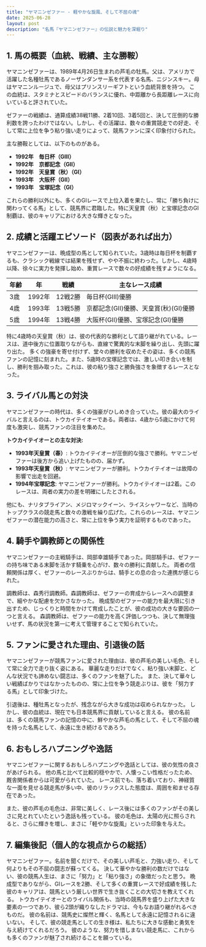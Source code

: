 ```yaml
---
title: "ヤマニンゼファー - 軽やかな旋風、そして不屈の魂"
date: 2025-06-28
layout: post
description: "名馬『ヤマニンゼファー』の伝説と魅力を深堀り"
---
```


## 1. 馬の概要（血統、戦績、主な勝鞍）

ヤマニンゼファーは、1989年4月26日生まれの芦毛の牡馬。父は、アメリカで活躍した名種牡馬であるノーザンダンサー系を代表する名馬、ニジンスキー。母はヤマニンルージュで、母父はプリンスリーギフトという血統背景を持つ。  この血統は、スタミナとスピードのバランスに優れ、中距離から長距離レースに向いていると評されていた。

ゼファーの戦績は、通算成績38戦11勝、2着10回、3着5回と、決して圧倒的な勝利数を誇ったわけではない。しかし、その活躍は、数々の重賞競走での好走、そして常に上位を争う粘り強い走りによって、競馬ファンに深く印象付けられた。

主な勝鞍としては、以下のものがある。

* **1992年　毎日杯（GIII）**
* **1992年　京都記念（GII）**  
* **1992年　天皇賞（秋）（GI）**
* **1993年　大阪杯（GII）**
* **1993年　宝塚記念（GI）**

これらの勝利以外にも、多くのGIレースで上位入着を果たし、常に「勝ち負けに関わってくる馬」として、競馬界に君臨した。特に天皇賞（秋）と宝塚記念のGI制覇は、彼のキャリアにおける大きな輝きとなった。


## 2. 成績と活躍エピソード（図表があれば出力）

ヤマニンゼファーは、晩成型の馬として知られていた。3歳時は毎日杯を制覇するも、クラシック戦線では結果を残せず、やや不振に終わった。しかし、4歳時以降、徐々に実力を発揮し始め、重賞レースで数々の好成績を残すようになる。

| 年齢 | 年 | 戦績 | 主なレース成績 |
|---|---|---|---|
| 3歳 | 1992年 | 12戦2勝 | 毎日杯(GIII)優勝 |
| 4歳 | 1993年 | 13戦5勝 | 京都記念(GII)優勝、天皇賞(秋)(GI)優勝 |
| 5歳 | 1994年 | 13戦4勝 | 大阪杯(GII)優勝、宝塚記念(GI)優勝 |


特に4歳時の天皇賞（秋）は、彼の代表的な勝利として語り継がれている。レースは、道中後方に位置取りながらも、直線で驚異的な末脚を繰り出し、先頭に躍り出た。  多くの強豪を寄せ付けず、堂々の勝利を収めたその姿は、多くの競馬ファンの記憶に刻まれた。また、5歳時の宝塚記念では、激しい叩き合いを制し、勝利を掴み取った。これは、彼の粘り強さと勝負強さを象徴するレースとなった。


## 3. ライバル馬との対決

ヤマニンゼファーの時代は、多くの強豪がひしめき合っていた。彼の最大のライバルと言えるのは、トウカイテイオーである。両者は、4歳から5歳にかけて何度も激突し、競馬ファンの注目を集めた。

**トウカイテイオーとの主な対決:**

* **1993年天皇賞（春）**:  トウカイテイオーが圧倒的な強さで勝利。ヤマニンゼファーは後方から追い上げたものの、届かず。
* **1993年天皇賞（秋）**: ヤマニンゼファーが勝利。トウカイテイオーは故障の影響で出走を回避。
* **1994年宝塚記念**: ヤマニンゼファーが勝利。トウカイテイオーは2着。このレースは、両者の実力の差を明確にしたとされる。


他にも、ナリタブライアン、メジロマックイーン、ライスシャワーなど、当時のトップクラスの競走馬と数々の激戦を繰り広げた。これらのレースは、ヤマニンゼファーの潜在能力の高さと、常に上位を争う実力を証明するものであった。


## 4. 騎手や調教師との関係性

ヤマニンゼファーの主戦騎手は、岡部幸雄騎手であった。岡部騎手は、ゼファーの持ち味である末脚を活かす騎乗を心がけ、数々の勝利に貢献した。  両者の信頼関係は厚く、ゼファーのレースぶりからは、騎手との息の合った連携が感じられた。

調教師は、森秀行調教師。森調教師は、ゼファーの育成からレースへの調整まで、細やかな配慮を欠かさなかった。  晩成型のゼファーの能力を最大限に引き出すため、じっくりと時間をかけて育成したことが、彼の成功の大きな要因の一つと言える。  森調教師は、ゼファーの能力を高く評価しつつも、決して無理強いせず、馬の状況を第一に考えて管理することで知られていた。


## 5. ファンに愛された理由、引退後の話

ヤマニンゼファーが競馬ファンに愛された理由は、彼の芦毛の美しい毛色、そして常に全力で走り抜く姿にある。  華麗な走りだけでなく、粘り強い末脚と、どんな状況でも諦めない闘志は、多くのファンを魅了した。  また、決して華々しい戦績ばかりではなかったものの、常に上位を争う競走ぶりは、彼を「努力する馬」として印象づけた。

引退後は、種牡馬となったが、残念ながら大きな成功は収められなかった。  しかし、彼の血統は、現在でも日本競馬界に貢献していると言える。  彼の名前は、多くの競馬ファンの記憶の中に、鮮やかな芦毛の馬として、そして不屈の魂を持った名馬として、永遠に生き続けるであろう。


## 6. おもしろハプニングや逸話

ヤマニンゼファーに関するおもしろハプニングや逸話としては、彼の気性の良さがあげられる。  他の馬と比べて比較的穏やかで、人懐っこい性格だったため、厩舎関係者からは可愛がられていた。  レース前でも、落ち着いており、神経質な一面を見せる競走馬が多い中、彼のリラックスした態度は、周囲を和ませる存在であった。

また、彼の芦毛の毛色は、非常に美しく、レース後には多くのファンがその美しさに見とれていたという逸話も残っている。  彼の毛色は、太陽の光に照らされると、さらに輝きを増し、まさに「軽やかな旋風」といった印象を与えた。


## 7. 編集後記（個人的な視点からの総括）

ヤマニンゼファー。名前を聞くだけで、その美しい芦毛と、力強い走り、そして何よりもその不屈の闘志が蘇ってくる。  決して華やかな勝利の数だけではない、彼の競馬人生は、まさに「努力」と「粘り強さ」の象徴だったと思う。  晩成型でありながら、GIレースを2勝、そして多くの重賞レースで好成績を残した彼のキャリアは、競馬という厳しい世界で生き抜くことの大切さを教えてくれる。  トウカイテイオーとのライバル関係も、当時の競馬界を盛り上げた大きな要素の一つであり、彼ら2頭が織りなしたドラマは、今もなお語り継がれるべきものだ。  彼の名前は、競馬史に燦然と輝く、名馬として永遠に記憶されるに違いない。  そして、彼の競走馬としての生き様は、私たちに大きな感動と勇気を与え続けてくれるだろう。  彼のような、努力を惜しまない競走馬に、これからも多くのファンが魅了され続けることを願っている。
